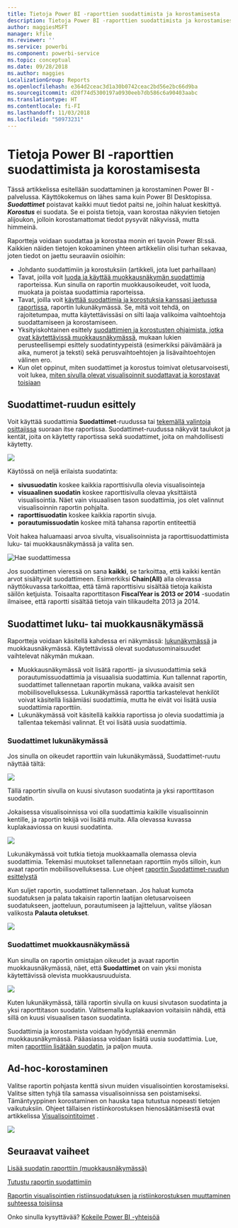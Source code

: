 ```yaml
---
title: Tietoja Power BI -raporttien suodattimista ja korostamisesta
description: Tietoja Power BI -raporttien suodattimista ja korostamisesta
author: maggiesMSFT
manager: kfile
ms.reviewer: ''
ms.service: powerbi
ms.component: powerbi-service
ms.topic: conceptual
ms.date: 09/28/2018
ms.author: maggies
LocalizationGroup: Reports
ms.openlocfilehash: e364d2ceac3d1a30b0742ceac2bd56e2bc66d9ba
ms.sourcegitcommit: d20f74d5300197a0930eeb7db586c6a90403aabc
ms.translationtype: HT
ms.contentlocale: fi-FI
ms.lasthandoff: 11/03/2018
ms.locfileid: "50973231"
---
```

# <a name="about-filters-and-highlighting-in-power-bi-reports"></a>Tietoja Power BI -raporttien suodattimista ja korostamisesta
 Tässä artikkelissa esitellään suodattaminen ja korostaminen Power BI -palvelussa. Käyttökokemus on lähes sama kuin Power BI Desktopissa. ***Suodattimet*** poistavat kaikki muut tiedot paitsi ne, joihin haluat keskittyä. ***Korostus*** ei suodata. Se ei poista tietoja, vaan korostaa näkyvien tietojen alijoukon, jolloin korostamattomat tiedot pysyvät näkyvissä, mutta himmeinä.

Raportteja voidaan suodattaa ja korostaa monin eri tavoin Power BI:ssä. Kaikkien näiden tietojen kokoaminen yhteen artikkeliin olisi turhan sekavaa, joten tiedot on jaettu seuraaviin osioihin:

* Johdanto suodattimiin ja korostuksiin (artikkeli, jota luet parhaillaan)
* Tavat, joilla voit [luoda ja käyttää muokkausnäkymän suodattimia](power-bi-report-add-filter.md) raporteissa. Kun sinulla on raportin muokkausoikeudet, voit luoda, muokata ja poistaa suodattimia raporteissa.
* Tavat, joilla voit [käyttää suodattimia ja korostuksia kanssasi jaetussa raportissa](consumer/end-user-reading-view.md), raportin lukunäkymässä. Se, mitä voit tehdä, on rajoitetumpaa, mutta käytettävissäsi on silti laaja valikoima vaihtoehtoja suodattamiseen ja korostamiseen.  
* Yksityiskohtainen esittely [suodattimien ja korostusten ohjaimista, jotka ovat käytettävissä muokkausnäkymässä](consumer/end-user-report-filter.md), mukaan lukien perusteellisempi esittely suodatintyypeistä (esimerkiksi päivämäärä ja aika, numerot ja teksti) sekä perusvaihtoehtojen ja lisävaihtoehtojen välinen ero.
* Kun olet oppinut, miten suodattimet ja korostus toimivat oletusarvoisesti, voit lukea, [miten sivulla olevat visualisoinnit suodattavat ja korostavat toisiaan](consumer/end-user-interactions.md)

## <a name="intro-to-the-filters-pane"></a>Suodattimet-ruudun esittely

Voit käyttää suodattimia **Suodattimet**-ruudussa tai [tekemällä valintoja osittajissa](visuals/power-bi-visualization-slicers.md) suoraan itse raportissa. Suodattimet-ruudussa näkyvät taulukot ja kentät, joita on käytetty raportissa sekä suodattimet, joita on mahdollisesti käytetty. 

![](media/power-bi-reports-filters-and-highlighting/power-bi-add-filter-reading-view.png)

Käytössä on neljä erilaista suodatinta:

- **sivusuodatin** koskee kaikkia raporttisivulla olevia visualisointeja     
- **visuaalinen suodatin** koskee raporttisivulla olevaa yksittäistä visualisointia. Näet vain visuaalisen tason suodattimia, jos olet valinnut visualisoinnin raportin pohjalta.    
- **raporttisuodatin** koskee kaikkia raportin sivuja.    
- **porautumissuodatin** koskee mitä tahansa raportin entiteettiä    

Voit hakea haluamaasi arvoa sivulta, visualisoinnista ja raporttisuodattimista luku- tai muokkausnäkymässä ja valita sen. 

![Hae suodattimessa](media/power-bi-reports-filters-and-highlighting/power-bi-search-filter.png)

Jos suodattimen vieressä on sana **kaikki**, se tarkoittaa, että kaikki kentän arvot sisältyvät suodattimeen.  Esimerkiksi **Chain(All)** alla olevassa näyttökuvassa tarkoittaa, että tämä raporttisivu sisältää tietoja kaikista säilön ketjuista.  Toisaalta raporttitason **FiscalYear is 2013 or 2014** -suodatin ilmaisee, että raportti sisältää tietoja vain tilikaudelta 2013 ja 2014.

## <a name="filters-in-reading-or-editing-view"></a>Suodattimet luku- tai muokkausnäkymässä
Raportteja voidaan käsitellä kahdessa eri näkymässä: [lukunäkymässä](consumer/end-user-reading-view.md) ja muokkausnäkymässä. Käytettävissä olevat suodatusominaisuudet vaihtelevat näkymän mukaan.

* Muokkausnäkymässä voit lisätä raportti- ja sivusuodattimia sekä porautumissuodattimia ja visuaalisia suodattimia. Kun tallennat raportin, suodattimet tallennetaan raportin mukana, vaikka avaisit sen mobiilisovelluksessa. Lukunäkymässä raporttia tarkastelevat henkilöt voivat käsitellä lisäämiäsi suodattimia, mutta he eivät voi lisätä uusia suodattimia raporttiin.
* Lukunäkymässä voit käsitellä kaikkia raportissa jo olevia suodattimia ja tallentaa tekemäsi valinnat. Et voi lisätä uusia suodattimia.

### <a name="filters-in-reading-view"></a>Suodattimet lukunäkymässä
Jos sinulla on oikeudet raporttiin vain lukunäkymässä, Suodattimet-ruutu näyttää tältä:

![](media/power-bi-reports-filters-and-highlighting/power-bi-filter-reading-view.png)

Tällä raportin sivulla on kuusi sivutason suodatinta ja yksi raporttitason suodatin.

Jokaisessa visualisoinnissa voi olla suodattimia kaikille visualisoinnin kentille, ja raportin tekijä voi lisätä muita. Alla olevassa kuvassa kuplakaaviossa on kuusi suodatinta.

![](media/power-bi-reports-filters-and-highlighting/power-bi-filter-visual-level.png)

Lukunäkymässä voit tutkia tietoja muokkaamalla olemassa olevia suodattimia. Tekemäsi muutokset tallennetaan raporttiin myös silloin, kun avaat raportin mobiilisovelluksessa. Lue ohjeet [raportin Suodattimet-ruudun esittelystä](consumer/end-user-report-filter.md)

Kun suljet raportin, suodattimet tallennetaan. Jos haluat kumota suodatuksen ja palata takaisin raportin laatijan oletusarvoiseen suodatukseen, jaotteluun, porautumiseen ja lajitteluun, valitse yläosan valikosta **Palauta oletukset**.

![](media/power-bi-reports-filters-and-highlighting/power-bi-reset-to-default.png)

### <a name="filters-in-editing-view"></a>Suodattimet muokkausnäkymässä
Kun sinulla on raportin omistajan oikeudet ja avaat raportin muokkausnäkymässä, näet, että **Suodattimet** on vain yksi monista käytettävissä olevista muokkausruuduista.

![](media/power-bi-reports-filters-and-highlighting/power-bi-add-filter-editing-view.png)

Kuten lukunäkymässä, tällä raportin sivulla on kuusi sivutason suodatinta ja yksi raporttitason suodatin. Valitsemalla kuplakaavion voitaisiin nähdä, että sillä on kuusi visuaalisen tason suodatinta.

Suodattimia ja korostamista voidaan hyödyntää enemmän muokkausnäkymässä. Pääasiassa voidaan lisätä uusia suodattimia. Lue, miten [raporttiin lisätään suodatin](power-bi-report-add-filter.md), ja paljon muuta.

## <a name="ad-hoc-highlighting"></a>Ad-hoc-korostaminen
Valitse raportin pohjasta kenttä sivun muiden visualisointien korostamiseksi. Valitse sitten tyhjä tila samassa visualisoinnissa sen poistamiseksi. Tämäntyyppinen korostaminen on hauska tapa tutustua nopeasti tietojen vaikutuksiin. Ohjeet tällaisen ristiinkorostuksen hienosäätämisestä ovat artikkelissa [Visualisointitoimet](consumer/end-user-interactions.md) .

![](media/power-bi-reports-filters-and-highlighting/power-bi-adhoc-filter.gif)


## <a name="next-steps"></a>Seuraavat vaiheet
[Lisää suodatin raporttiin (muokkausnäkymässä)](power-bi-report-add-filter.md)

[Tutustu raportin suodattimiin](consumer/end-user-report-filter.md)

[Raportin visualisointien ristiinsuodatuksen ja ristiinkorostuksen muuttaminen suhteessa toisiinsa](consumer/end-user-interactions.md)

Onko sinulla kysyttävää? [Kokeile Power BI -yhteisöä](http://community.powerbi.com/)

